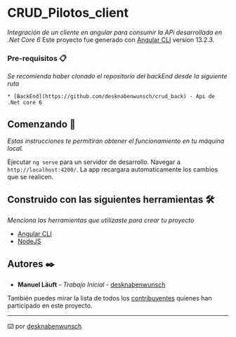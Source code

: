# CRUD_Pilotos_client

_Integración de un cliente en angular para consumir la APi desarrollada en .Net Core 6_
Este proyecto fue generado con [Angular CLI](https://github.com/angular/angular-cli) version 13.2.3.

### Pre-requisitos 📋

_Se recomienda haber clonado el repositorio del backEnd desde la siguiente ruta_

```
* [BackEnd](https://github.com/desknabenwunsch/crud_back) - Api de .Net core 6
```

## Comenzando 🚀

_Estas instrucciones te permitirán obtener el funcionamiento en tu máquina local._

Ejecutar `ng serve` para un servidor de desarrollo. Navegar a `http://localhost:4200/`. La app recargara automaticamente los cambios que se realicen.

## Construido con las siguientes herramientas 🛠️

_Menciona las herramientas que utilizaste para crear tu proyecto_

* [Angular CLI](https://angular.io/cli)
* [NodeJS](https://nodejs.org/es/)


## Autores ✒️



* **Manuel Läuft** - *Trabajo Inicial* - [desknabenwunsch](https://github.com/desknabenwunsch)

También puedes mirar la lista de todos los [contribuyentes](https://github.com/desknabenwunsch/crud_front/graphs/contributors) quíenes han participado en este proyecto. 



---
⌨️ por [desknabenwunsch](https://github.com/desknabenwunsch)
